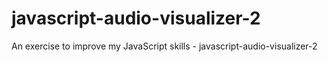 # javascript-audio-visualizer-2
An exercise to improve my JavaScript skills - javascript-audio-visualizer-2
